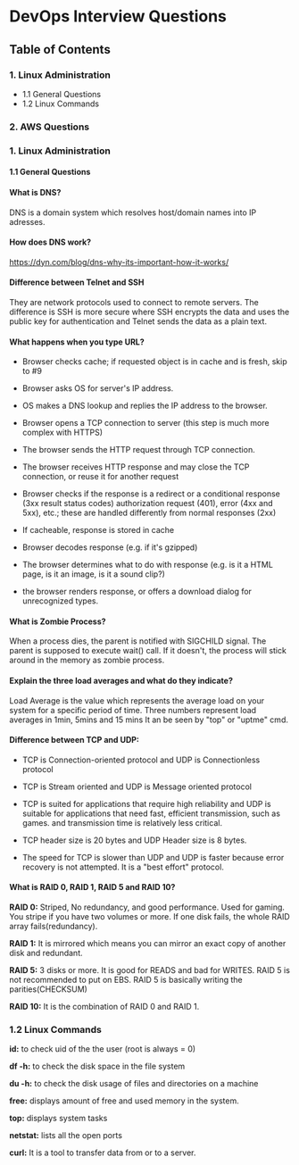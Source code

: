 # DevOps Interview Questions

## Table of Contents

### 1. Linux Administration
   - 1.1 General Questions
   - 1.2 Linux Commands
### 2. AWS Questions

### 1. Linux Administration
#### 1.1 General Questions

#### What is DNS?

  DNS is a domain system which resolves host/domain names into IP adresses.
  
#### How does DNS work?

  https://dyn.com/blog/dns-why-its-important-how-it-works/
  
#### Difference between Telnet and SSH

 They are network protocols used to connect to remote servers. The difference is SSH is more secure where SSH encrypts the data and uses     the public key for authentication and Telnet sends the data as a plain text.

#### What happens when you type URL?

- Browser checks cache; if requested object is in cache and is fresh, skip to #9

- Browser asks OS for server's IP address.

- OS makes a DNS lookup and replies the IP address to the browser.

- Browser opens a TCP connection to server (this step is much more complex with HTTPS)

- The browser sends the HTTP request through TCP connection.

- The browser receives HTTP response and may close the TCP connection, or reuse it for another request

- Browser checks if the response is a redirect or a conditional response (3xx result status codes) authorization request (401), error (4xx and 5xx), etc.; 
      these are handled differently from normal responses (2xx)

- If cacheable, response is stored in cache

- Browser decodes response (e.g. if it's gzipped)

- The browser determines what to do with response (e.g. is it a HTML page, is it an image, is it a sound clip?)

- the browser renders response, or offers a download dialog for unrecognized types.

#### What is Zombie Process?

   When a process dies, the parent is notified with SIGCHILD signal. The parent is supposed to execute wait() call. If it doesn't,
   the process will stick around in the memory as zombie process.
   
#### Explain the three load averages and what do they indicate?

  Load Average is the value which represents the average load on your system for a specific period of time.
   Three numbers represent load averages in 1min, 5mins and 15 mins It an be seen by "top" or "uptme" cmd.
   
#### Difference between TCP and UDP:

- TCP is Connection-oriented protocol and UDP is Connectionless protocol   
  
- TCP is Stream oriented and UDP is Message oriented protocol
  
- TCP is suited for applications that require high reliability and UDP is suitable for applications that need fast, efficient  transmission, such as games.  and transmission time is relatively less critical.
  
- TCP header size is 20 bytes and UDP Header size is 8 bytes.
  
- The speed for TCP is slower than UDP and UDP is faster because error recovery is not attempted. It is a "best effort" protocol.
  
 #### What is RAID 0, RAID 1, RAID 5 and RAID 10?

  **RAID 0:** Striped, No redundancy, and good performance. Used for gaming. You stripe if you have two volumes or more. If one disk   fails, the whole RAID array fails(redundancy).

  **RAID 1:** It is mirrored which means you can mirror an exact copy of another disk and redundant.

  **RAID 5:**  3 disks or more. It is good for READS and bad for WRITES. RAID 5 is not recommended to put on EBS. RAID 5 is basically writing the parities(CHECKSUM)

  **RAID 10:** It is the combination of RAID 0 and RAID 1.

 ### 1.2 Linux Commands
 
**id:** to check uid of the the user (root is always = 0)
 
**df -h:** to check the disk space in the file system
 
**du -h:** to check the disk usage of files and directories on a machine

**free:** displays amount of free and used memory in the system.

**top:** displays system tasks

**netstat:** lists all the open ports

**curl:**  It is  a  tool  to transfer data from or to a server.
